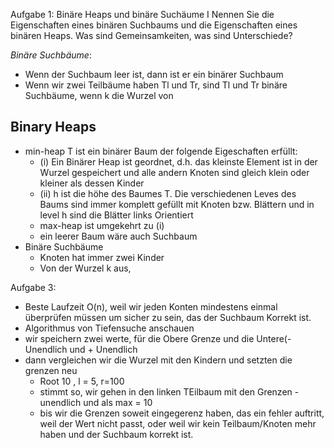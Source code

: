 Aufgabe 1: Binäre Heaps und binäre Suchäume I
	Nennen Sie die Eigenschaften eines binären Suchbaums und die Eigenschaften eines binären Heaps. Was sind Gemeinsamkeiten, was sind Unterschiede?

*Binäre Suchbäume*: 
- Wenn der Suchbaum leer ist, dann ist er ein binärer Suchbaum
- Wenn wir zwei Teilbäume haben Tl und Tr, sind Tl und Tr binäre Suchbäume, wenn k die Wurzel von


## Binary Heaps
- min-heap T ist ein binärer Baum der folgende Eigeschaften erfüllt:
	- (i) Ein Binärer Heap ist geordnet, d.h. das kleinste Element ist in der Wurzel gespeichert und alle andern Knoten sind gleich klein oder kleiner als dessen Kinder
	- (ii) h ist die höhe des Baumes T. Die verschiedenen Leves des Baums sind immer komplett gefüllt mit Knoten bzw. Blättern und in level h sind die Blätter links Orientiert
	- max-heap ist umgekehrt zu (i)
	- ein leerer Baum wäre auch Suchbaum
- Binäre Suchbäume
	- Knoten hat immer zwei Kinder
	- Von der Wurzel k aus, 

Aufgabe 3:
- Beste Laufzeit O(n), weil wir jeden Konten mindestens einmal überprüfen müssen um sicher zu sein, das der Suchbaum Korrekt ist.
- Algorithmus von Tiefensuche anschauen
- wir speichern zwei werte, für die Obere Grenze und die Untere(- Unendlich und + Unendlich
- dann vergleichen wir die Wurzel mit den Kindern und setzten die grenzen neu
	- Root 10 , l = 5, r=100
	- stimmt so, wir gehen in den linken TEilbaum mit den Grenzen -unendlich und als max = 10 
	- bis wir die Grenzen soweit eingegerenz haben, das ein fehler auftritt, weil der Wert nicht passt, oder weil wir kein Teilbaum/Knoten mehr haben und der Suchbaum korrekt ist.

